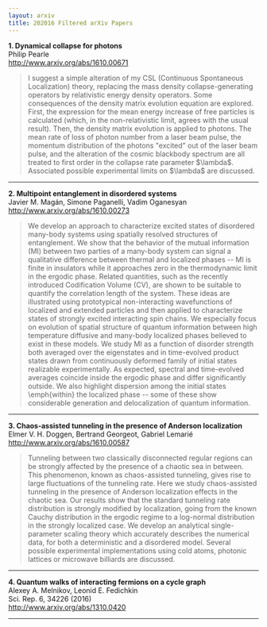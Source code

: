 ```yaml
---
layout: arxiv
title: 202016 Filtered arXiv Papers
---
```


**1.    Dynamical collapse for photons**  
Philip Pearle  
http://www.arxiv.org/abs/1610.00671  
<blockquote>
<p>
I suggest a simple alteration of my CSL (Continuous Spontaneous Localization) theory, replacing the mass density collapse-generating operators by relativistic energy density operators. Some consequences of the density matrix evolution equation are explored. First, the expression for the mean energy increase of free particles is calculated (which, in the non-relativistic limit, agrees with the usual result). Then, the density matrix evolution is applied to photons. The mean rate of loss of photon number from a laser beam pulse, the momentum distribution of the photons "excited" out of the laser beam pulse, and the alteration of the cosmic blackbody spectrum are all treated to first order in the collapse rate parameter $\lambda$. Associated possible experimental limits on $\lambda$ are discussed.
</p>
</blockquote>

------

**2.    Multipoint entanglement in disordered systems**  
Javier M. Magán, Simone Paganelli, Vadim Oganesyan  
http://www.arxiv.org/abs/1610.00273  
<blockquote>
<p>
We develop an approach to characterize excited states of disordered many-body systems using spatially resolved structures of entanglement. We show that the behavior of the mutual information (MI) between two parties of a many-body system can signal a qualitative difference between thermal and localized phases -- MI is finite in insulators while it approaches zero in the thermodynamic limit in the ergodic phase. Related quantities, such as the recently introduced Codification Volume (CV), are shown to be suitable to quantify the correlation length of the system. These ideas are illustrated using prototypical non-interacting wavefunctions of localized and extended particles and then applied to characterize states of strongly excited interacting spin chains. We especially focus on evolution of spatial structure of quantum information between high temperature diffusive and many-body localized phases believed to exist in these models. We study MI as a function of disorder strength both averaged over the eigenstates and in time-evolved product states drawn from continuously deformed family of initial states realizable experimentally. As expected, spectral and time-evolved averages coincide inside the ergodic phase and differ significantly outside. We also highlight dispersion among the initial states \emph{within} the localized phase -- some of these show considerable generation and delocalization of quantum information.
</p>
</blockquote>

------

**3.    Chaos-assisted tunneling in the presence of Anderson localization**  
Elmer V. H. Doggen, Bertrand Georgeot, Gabriel Lemarié  
http://www.arxiv.org/abs/1610.00587  
<blockquote>
<p>
Tunneling between two classically disconnected regular regions can be strongly affected by the presence of a chaotic sea in between. This phenomenon, known as chaos-assisted tunneling, gives rise to large fluctuations of the tunneling rate. Here we study chaos-assisted tunneling in the presence of Anderson localization effects in the chaotic sea. Our results show that the standard tunneling rate distribution is strongly modified by localization, going from the known Cauchy distribution in the ergodic regime to a log-normal distribution in the strongly localized case. We develop an analytical single-parameter scaling theory which accurately describes the numerical data, for both a deterministic and a disordered model. Several possible experimental implementations using cold atoms, photonic lattices or microwave billiards are discussed.
</p>
</blockquote>

------

**4.    Quantum walks of interacting fermions on a cycle graph**  
Alexey A. Melnikov, Leonid E. Fedichkin  
Sci. Rep. 6, 34226 (2016)  
http://www.arxiv.org/abs/1310.0420  
<blockquote>
<p>

</p>
</blockquote>

------

